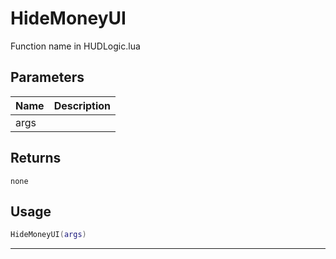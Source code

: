 # HideMoneyUI

Function name in HUDLogic.lua

## Parameters

| Name | Description |
| ---- | ----------- |
| args |             |

## Returns

`none`

## Usage

```lua
HideMoneyUI(args)
```

---

